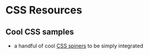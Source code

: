 # CSS Resources

## Cool CSS samples

- a handful of cool [CSS spiners](https://projects.lukehaas.me/css-loaders/) to be simply integrated

 